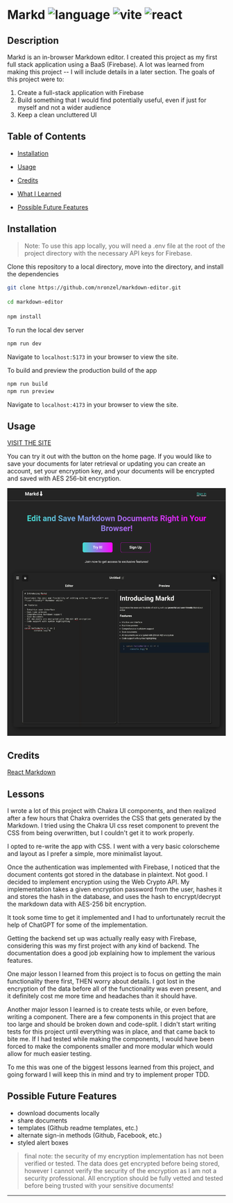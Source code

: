 # Markd ![language](https://img.shields.io/github/languages/top/nronzel/markdown-editor) ![vite](https://img.shields.io/badge/Build-Vite-ffc51d) ![react](https://img.shields.io/badge/Framework-React-149eca)

## Description

Markd is an in-browser Markdown editor. I created this project as my first full stack application
using a BaaS (Firebase). A lot was learned from making this project -- I will include details in a later section.
The goals of this project were to:

1. Create a full-stack application with Firebase
2. Build something that I would find potentially useful, even if just for myself and not a wider audience
3. Keep a clean uncluttered UI

## Table of Contents

- [Installation](#installation)

- [Usage](#usage)

- [Credits](#credits)

- [What I Learned](#lessons)

- [Possible Future Features](#possible-future-features)

## Installation

> Note: To use this app locally, you will need a .env file at the root of the project directory with the necessary API keys for Firebase.

Clone this repository to a local directory, move into the directory, and install the dependencies

```bash
git clone https://github.com/nronzel/markdown-editor.git

cd markdown-editor

npm install
```

To run the local dev server

```bash
npm run dev
```

Navigate to `localhost:5173` in your browser to view the site.

To build and preview the production build of the app

```bash
npm run build
npm run preview
```

Navigate to `localhost:4173` in your browser to view the site.

## Usage

[VISIT THE SITE](https://markddown.netlify.app/)

You can try it out with the button on the home page. If you would like to save your documents for later retrieval or updating you can create
an account, set your encryption key, and your documents will be encrypted and saved with AES 256-bit encryption.

![preview image](./public/markd-ss.png)

## Credits

[React Markdown](https://github.com/remarkjs/react-markdown)

## Lessons

I wrote a lot of this project with Chakra UI components, and then realized after a few hours that Chakra overrides the CSS that
gets generated by the Markdown. I tried using the Chakra UI css reset component to prevent the CSS from being overwritten, but I couldn't get it to work properly.

I opted to re-write the app with CSS. I went with a very basic colorscheme and layout as I prefer a simple, more minimalist layout.

Once the authentication was implemented with Firebase, I noticed that the document contents got stored in the database in plaintext. Not good.
I decided to implement encryption using the Web Crypto API. My implementation takes a given encryption password from the user, hashes it and stores the hash in the database, and uses the hash to
encrypt/decrypt the markdown data with AES-256 bit encryption.

It took some time to get it implemented and I had to unfortunately recruit the help of ChatGPT for some of the implementation.

Getting the backend set up was actually really easy with Firebase, considering this was my first project with any kind of backend.
The documentation does a good job explaining how to implement the various features.

One major lesson I learned from this project is to focus on getting the main functionality there first, THEN worry about details. I got lost in the encryption of the data
before all of the functionality was even present, and it definitely cost me more time and headaches than it should have.

Another major lesson I learned is to create tests while, or even before, writing a component. There are a few components in this project that are too large
and should be broken down and code-split. I didn't start writing tests for this project until everything was in place, and that came back to bite me.
If I had tested while making the components, I would have been forced to make the components smaller and more modular which would allow for much easier testing.

To me this was one of the biggest lessons learned from this project, and going forward I will keep this in mind and try to implement proper TDD.

## Possible Future Features

- download documents locally
- share documents
- templates (Github readme templates, etc.)
- alternate sign-in methods (Github, Facebook, etc.)
- styled alert boxes

> final note: the security of my encryption implementation has not been verified or tested. The data does get encrypted before being stored, however I cannot verify the security of the encryption as I am not a security professional. All encryption should be fully vetted and tested before being trusted with your sensitive documents!

---
